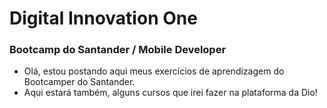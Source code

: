 # Digital Innovation One 

### Bootcamp do Santander / Mobile Developer

- Olá, estou postando aqui meus exercícios de aprendizagem do Bootcamper do Santander.
- Aqui estará também, alguns cursos que irei fazer na plataforma da Dio!